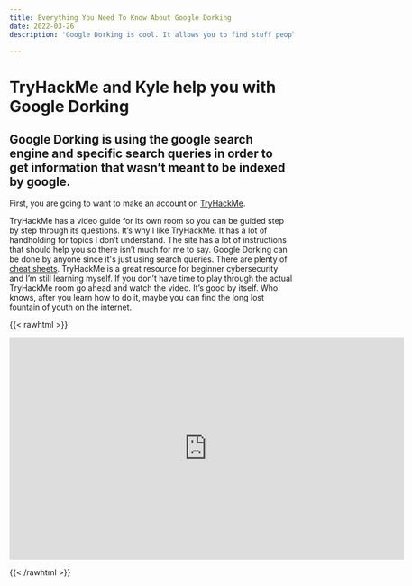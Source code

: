 ```yaml
---
title: Everything You Need To Know About Google Dorking
date: 2022-03-26
description: 'Google Dorking is cool. It allows you to find stuff people do not want you to find. Kind of creepy.'

---
```


# TryHackMe and Kyle help you with Google Dorking

## Google Dorking is using the google search engine and specific search queries in order to get information that wasn’t meant to be indexed by google.

First, you are going to want to make an account on [TryHackMe](https://tryhackme.com/). 

TryHackMe has a video guide for its own room so you can be guided step by step through its questions. It’s why I like TryHackMe. It has a lot of handholding for topics I don’t understand. The site has a lot of instructions that should help you so there isn’t much for me to say. Google Dorking can be done by anyone since it's just using search queries. There are plenty of [cheat sheets](https://gbhackers.com/latest-google-dorks-list/). TryHackMe is a great resource for beginner cybersecurity and I’m still learning myself. If you don’t have time to play through the actual TryHackMe room go ahead and watch the video. It’s good by itself. Who knows, after you learn how to do it, maybe you can find the long lost fountain of youth on the internet.

{{< rawhtml >}}
  <p class="speshal-fancy-custom">
    <iframe width="700" height="394" src="https://www.youtube.com/embed/6dRT5VEvIo8" title="YouTube video player" frameborder="0" allow="accelerometer; autoplay; clipboard-write; encrypted-media; gyroscope; picture-in-picture" allowfullscreen></iframe>
  </p>
{{< /rawhtml >}}

